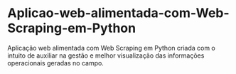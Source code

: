 # Aplicao-web-alimentada-com-Web-Scraping-em-Python
Aplicação web alimentada com Web Scraping em Python criada com o intuito de auxiliar na gestão e melhor visualização das informações operacionais geradas no campo.
